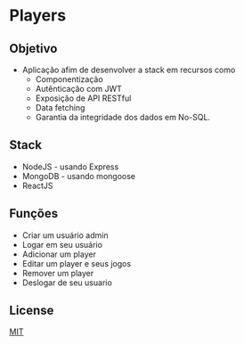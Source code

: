 
# Players

## Objetivo

* Aplicação afim de desenvolver a stack em recursos como 
	* Componentização
	* Autênticação com JWT
	* Exposição de API RESTful
	* Data fetching 
	* Garantia da integridade dos dados em No-SQL.

## Stack

* NodeJS - usando Express
* MongoDB - usando mongoose
* ReactJS

## Funções
* Criar um usuário admin
* Logar em seu usuário
* Adicionar um player
* Editar um player e seus jogos
* Remover um player
* Deslogar de seu usuario

## License

[MIT](https://choosealicense.com/licenses/mit/)
